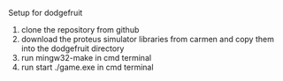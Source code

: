 Setup for dodgefruit

1. clone the repository from github
2. download the proteus simulator libraries from carmen and copy them into the dodgefruit directory
3. run mingw32-make in cmd terminal
4. run start ./game.exe in cmd terminal